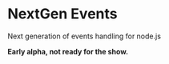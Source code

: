 

# NextGen Events

Next generation of events handling for node.js

**Early alpha, not ready for the show.**





